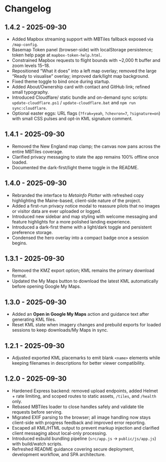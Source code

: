 # Changelog

## 1.4.2 - 2025-09-30
- Added Mapbox streaming support with MBTiles fallback exposed via `/map-config`.
- Basemap Token panel (browser-side) with localStorage persistence; token help page at `mapbox-token-help.html`.
- Constrained Mapbox requests to flight bounds with ~2,000 ft buffer and zoom levels 15–18.
- Repositioned “What it does” into a left map overlay; removed the large “Ready to visualise” overlay; improved dark/light map background.
- Fixed theme toggle to bind once during startup.
- Added About/Ownership card with contact and GitHub link; refined small typography.
- Introduced Cloudflare/ static bundle and on-demand sync scripts: `update-cloudflare.ps1` / `update-cloudflare.bat` and `npm run sync:cloudflare`.
- Optional easter eggs: URL flags (`?frak=yeah`, `?chevron=7`, `?signature=on`) with small CSS pulses and opt-in KML signature comment.

## 1.4.1 - 2025-09-30
- Removed the New England map clamp; the canvas now pans across the entire MBTiles coverage.
- Clarified privacy messaging to state the app remains 100% offline once loaded.
- Documented the dark-first/light theme toggle in the README.

## 1.4.0 - 2025-09-30
- Rebranded the interface to *Metainfo Plotter* with refreshed copy highlighting the Maine-based, client-side nature of the project.
- Added a first-run privacy notice modal to reassure pilots that no images or visitor data are ever uploaded or logged.
- Introduced new sidebar and map styling with welcome messaging and feature highlights for a more polished landing experience.
- Introduced a dark-first theme with a light/dark toggle and persistent preference storage.
- Condensed the hero overlay into a compact badge once a session begins.

## 1.3.1 - 2025-09-30
- Removed the KMZ export option; KML remains the primary download format.
- Updated the My Maps button to download the latest KML automatically before opening Google My Maps.

## 1.3.0 - 2025-09-30
- Added an **Open in Google My Maps** action and guidance text after generating KML files.
- Reset KML state when imagery changes and prebuild exports for loaded sessions to keep downloads/My Maps in sync.

## 1.2.1 - 2025-09-30
- Adjusted exported KML placemarks to emit blank `<name>` elements while keeping filenames in descriptions for better viewer compatibility.

## 1.2.0 - 2025-09-30
- Hardened Express backend: removed upload endpoints, added Helmet + rate limiting, and scoped routes to static assets, `/tiles`, and `/health` only.
- Rebased MBTiles loader to close handles safely and validate tile requests before serving.
- Migrated EXIF parsing to the browser; all image handling now stays client-side with progress feedback and improved error reporting.
- Escaped all KML/HTML output to prevent markup injection and clarified client messaging about local-only processing.
- Introduced esbuild bundling pipeline (`src/app.js` → `public/js/app.js`) with build/watch scripts.
- Refreshed README guidance covering secure deployment, development workflow, and SPA architecture.


